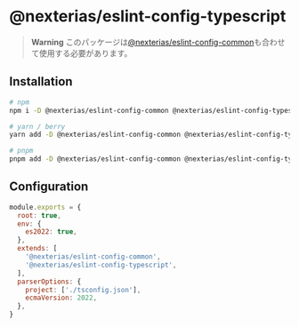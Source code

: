 # @nexterias/eslint-config-typescript

> **Warning** このパッケージは[@nexterias/eslint-config-common](https://npmjs.com/package/@nexterias/eslint-config-common)も合わせて使用する必要があります。

## Installation

```sh
# npm
npm i -D @nexterias/eslint-config-common @nexterias/eslint-config-typescript typescript eslint

# yarn / berry
yarn add -D @nexterias/eslint-config-common @nexterias/eslint-config-typescript typescript eslint

# pnpm
pnpm add -D @nexterias/eslint-config-common @nexterias/eslint-config-typescript typescript eslint
```

## Configuration

```cjs
module.exports = {
  root: true,
  env: {
    es2022: true,
  },
  extends: [
    '@nexterias/eslint-config-common',
    '@nexterias/eslint-config-typescript',
  ],
  parserOptions: {
    project: ['./tsconfig.json'],
    ecmaVersion: 2022,
  },
}
```
